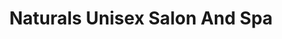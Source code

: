 ---
title: "Naturals Unisex Salon And Spa"
url: /bangalore/naturals-unisex-salon-and-spa-sarjapur-road/
shop: beauty
---